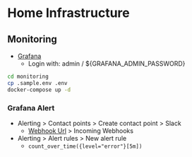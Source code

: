 Home Infrastructure
===================

## Monitoring

- [Grafana](http://192.168.1.5:3000)
    - Login with: admin / ${GRAFANA_ADMIN_PASSWORD}

```sh
cd monitoring
cp .sample.env .env
docker-compose up -d
```

### Grafana Alert

- Alerting > Contact points > Create contact point > Slack
    - [Webhook Url](https://api.slack.com/apps) > Incoming Webhooks
- Alerting > Alert rules > New alert rule
    - `count_over_time({level="error"}[5m])`
